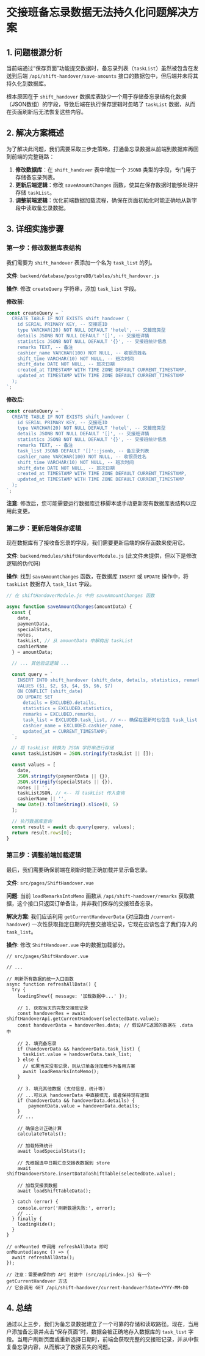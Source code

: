 
# 交接班备忘录数据无法持久化问题解决方案

## 1. 问题根源分析

当前端通过“保存页面”功能提交数据时，备忘录列表（`taskList`）虽然被包含在发送到后端 `/api/shift-handover/save-amounts` 接口的数据包中，但后端并未将其持久化到数据库。

根本原因在于 `shift_handover` 数据库表缺少一个用于存储备忘录结构化数据（JSON数组）的字段，导致后端在执行保存逻辑时忽略了 `taskList` 数据，从而在页面刷新后无法恢复这些内容。

## 2. 解决方案概述

为了解决此问题，我们需要采取三步走策略，打通备忘录数据从前端到数据库再回到前端的完整链路：

1.  **修改数据库**：在 `shift_handover` 表中增加一个 `JSONB` 类型的字段，专门用于存储备忘录列表。
2.  **更新后端逻辑**：修改 `saveAmountChanges` 函数，使其在保存数据时能够处理并存储 `taskList`。
3.  **调整前端逻辑**：优化前端数据加载流程，确保在页面初始化时能正确地从新字段中读取备忘录数据。

## 3. 详细实施步骤

### 第一步：修改数据库表结构

我们需要为 `shift_handover` 表添加一个名为 `task_list` 的列。

**文件**: `backend/database/postgreDB/tables/shift_handover.js`

**操作**: 修改 `createQuery` 字符串，添加 `task_list` 字段。

**修改前**:
```javascript
const createQuery = `
  CREATE TABLE IF NOT EXISTS shift_handover (
    id SERIAL PRIMARY KEY, -- 交接班ID
    type VARCHAR(20) NOT NULL DEFAULT 'hotel', -- 交接班类型
    details JSONB NOT NULL DEFAULT '[]', -- 交接班详情
    statistics JSONB NOT NULL DEFAULT '{}', -- 交接班统计信息
    remarks TEXT, -- 备注
    cashier_name VARCHAR(100) NOT NULL, -- 收银员姓名
    shift_time VARCHAR(10) NOT NULL, -- 班次时间
    shift_date DATE NOT NULL, -- 班次日期
    created_at TIMESTAMP WITH TIME ZONE DEFAULT CURRENT_TIMESTAMP,
    updated_at TIMESTAMP WITH TIME ZONE DEFAULT CURRENT_TIMESTAMP
  );
`;
```

**修改后**:
```javascript
const createQuery = `
  CREATE TABLE IF NOT EXISTS shift_handover (
    id SERIAL PRIMARY KEY, -- 交接班ID
    type VARCHAR(20) NOT NULL DEFAULT 'hotel', -- 交接班类型
    details JSONB NOT NULL DEFAULT '[]', -- 交接班详情
    statistics JSONB NOT NULL DEFAULT '{}', -- 交接班统计信息
    remarks TEXT, -- 备注
    task_list JSONB DEFAULT '[]'::jsonb, -- 备忘录列表
    cashier_name VARCHAR(100) NOT NULL, -- 收银员姓名
    shift_time VARCHAR(10) NOT NULL, -- 班次时间
    shift_date DATE NOT NULL, -- 班次日期
    created_at TIMESTAMP WITH TIME ZONE DEFAULT CURRENT_TIMESTAMP,
    updated_at TIMESTAMP WITH TIME ZONE DEFAULT CURRENT_TIMESTAMP
  );
`;
```

**注意**: 修改后，您可能需要运行数据库迁移脚本或手动更新现有数据库表结构以应用此变更。

### 第二步：更新后端保存逻辑

现在数据库有了接收备忘录的字段，我们需要更新后端的保存函数来使用它。

**文件**: `backend/modules/shiftHandoverModule.js` (此文件未提供，但以下是修改逻辑的伪代码)

**操作**: 找到 `saveAmountChanges` 函数，在数据库 `INSERT` 或 `UPDATE` 操作中，将 `taskList` 数据存入 `task_list` 字段。

```javascript
// 在 shiftHandoverModule.js 中的 saveAmountChanges 函数

async function saveAmountChanges(amountData) {
  const { 
    date, 
    paymentData, 
    specialStats, 
    notes, 
    taskList, // 从 amountData 中解构出 taskList
    cashierName 
  } = amountData;

  // ... 其他验证逻辑 ...

  const query = `
    INSERT INTO shift_handover (shift_date, details, statistics, remarks, task_list, cashier_name, shift_time) 
    VALUES ($1, $2, $3, $4, $5, $6, $7)
    ON CONFLICT (shift_date) 
    DO UPDATE SET
      details = EXCLUDED.details,
      statistics = EXCLUDED.statistics,
      remarks = EXCLUDED.remarks,
      task_list = EXCLUDED.task_list, // <-- 确保在更新时也包含 task_list
      cashier_name = EXCLUDED.cashier_name,
      updated_at = CURRENT_TIMESTAMP;
  `;

  // 将 taskList 转换为 JSON 字符串进行存储
  const taskListJSON = JSON.stringify(taskList || []);

  const values = [
    date,
    JSON.stringify(paymentData || {}),
    JSON.stringify(specialStats || {}),
    notes || '',
    taskListJSON, // <-- 将 taskList 传入查询
    cashierName || '',
    new Date().toTimeString().slice(0, 5)
  ];

  // 执行数据库查询
  const result = await db.query(query, values);
  return result.rows[0];
}
```

### 第三步：调整前端加载逻辑

最后，我们需要确保前端在刷新时能正确加载并显示备忘录。

**文件**: `src/pages/ShiftHandover.vue`

**问题**: 当前 `loadRemarksIntoMemo` 函数从 `/api/shift-handover/remarks` 获取数据，这个接口只返回订单备注，并非我们保存的交接班备忘录。

**解决方案**: 我们应该利用 `getCurrentHandoverData` (对应路由 `/current-handover`) 一次性获取指定日期的完整交接班记录，它现在应该包含了我们存入的 `task_list`。

**操作**: 修改 `ShiftHandover.vue` 中的数据加载部分。

```vue
// src/pages/ShiftHandover.vue

// ...

// 刷新所有数据的统一入口函数
async function refreshAllData() {
  try {
    loadingShow({ message: '加载数据中...' });

    // 1. 获取当天的完整交接班记录
    const handoverRes = await shiftHandoverApi.getCurrentHandover(selectedDate.value);
    const handoverData = handoverRes.data; // 假设API返回的数据在 .data 中

    // 2. 填充备忘录
    if (handoverData && handoverData.task_list) {
      taskList.value = handoverData.task_list;
    } else {
      // 如果当天没有记录，则从订单备注加载作为备用方案
      await loadRemarksIntoMemo(); 
    }

    // 3. 填充其他数据 (支付信息、统计等)
    // ...可以从 handoverData 中直接填充，或者保持现有逻辑
    if (handoverData && handoverData.details) {
        paymentData.value = handoverData.details;
    }
    // ...

    // 确保合计正确计算
    calculateTotals();

    // 加载特殊统计
    await loadSpecialStats();

    // 先根据选中日期汇总交接表数据到 store
    await shiftHandoverStore.insertDataToShiftTable(selectedDate.value);

    // 加载交接表数据
    await loadShiftTableData();

  } catch (error) {
    console.error('刷新数据失败:', error);
    // ...
  } finally {
    loadingHide();
  }
}

// onMounted 中调用 refreshAllData 即可
onMounted(async () => {
  await refreshAllData();
});

// 注意：需要确保你的 API 封装中 (src/api/index.js) 有一个 getCurrentHandover 方法
// 它会调用 GET /api/shift-handover/current-handover?date=YYYY-MM-DD

```

## 4. 总结

通过以上三步，我们为备忘录数据建立了一个可靠的存储和读取路径。现在，当用户添加备忘录并点击“保存页面”时，数据会被正确地存入数据库的 `task_list` 字段。当用户刷新页面或重新选择日期时，前端会获取完整的交接班记录，并从中恢复备忘录内容，从而解决了数据丢失的问题。

